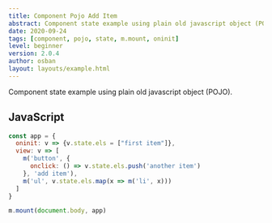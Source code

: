 ```yaml
---
title: Component Pojo Add Item
abstract: Component state example using plain old javascript object (POJO).
date: 2020-09-24
tags: [component, pojo, state, m.mount, oninit]
level: beginner
version: 2.0.4
author: osban
layout: layouts/example.html
---
```


Component state example using plain old javascript object (POJO).

## JavaScript

~~~js
const app = {
  oninit: v => {v.state.els = ["first item"]},
  view: v => [
    m('button', {
      onclick: () => v.state.els.push('another item')
    }, 'add item'),
    m('ul', v.state.els.map(x => m('li', x)))
  ]
}

m.mount(document.body, app)
~~~
